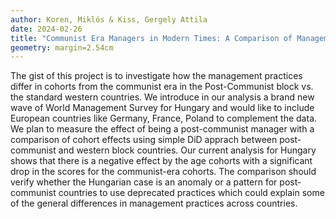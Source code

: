 ```yaml
---
author: Koren, Miklós & Kiss, Gergely Attila
date: 2024-02-26
title: "Communist Era Managers in Modern Times: A Comparison of Management Skills Across Countries and Generations"
geometry: margin=2.54cm
---
```


The gist of this project is to investigate how the management practices differ in cohorts from the communist era in the Post-Communist block vs. the standard western countries. We introduce in our analysis a brand new wave of World Management Survey for Hungary and would like to include European countries like Germany, France, Poland to complement the data. We plan to measure the effect of being a post-communist manager with a comparison of cohort effects using simple DiD apprach between post-communist and western block countries. Our current analysis for Hungary shows that there is a negative effect by the age cohorts with a significant drop in the scores for the communist-era cohorts. The comparison should verify whether the Hungarian case is an anomaly or a pattern for post-communist countries to use deprecated practices which could explain some of the general differences in management practices across countries.
